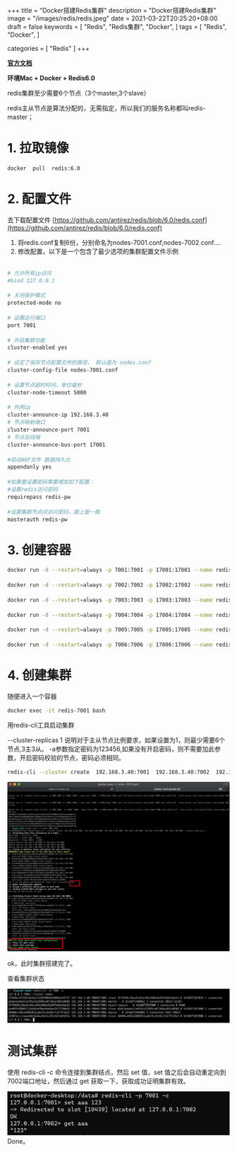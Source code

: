+++
title = "Docker搭建Redis集群"
description = "Docker搭建Redis集群"
image = "/images/redis/redis.jpeg"
date =  2021-03-22T20:25:20+08:00
draft = false
keywords =  [
    "Redis",
    "Redis集群",
    "Docker",
]
tags =  [
    "Redis",
    "Docker",
]

categories = [
    "Redis"
]
+++

[**官方文档**](http://redisdoc.com/topic/cluster-tutorial.html)

**环境Mac + Docker + Redis6.0**

redis集群至少需要6个节点（3个master,3个slave）

redis主从节点是算法分配的，无需指定，所以我们的服务名称都叫redis-master；

# 1. 拉取镜像

```bash
docker  pull  redis:6.0
```

# 2. 配置文件

去下载配置文件  [https://github.com/antirez/redis/blob/6.0/redis.conf](https://github.com/antirez/redis/blob/6.0/redis.conf)

1. 将redis.conf复制6份，分别命名为nodes-7001.conf,nodes-7002.conf....
2. 修改配置，以下是一个包含了最少选项的集群配置文件示例

```bash

# 允许所有ip访问
#bind 127.0.0.1

# 关闭保护模式
protected-mode no

# 设置运行端口
port 7001

# 开启集群功能
cluster-enabled yes

# 设定了保存节点配置文件的路径， 默认值为 nodes.conf
cluster-config-file nodes-7001.conf

# 设置节点超时时间，单位毫秒
cluster-node-timeout 5000

# 外网ip
cluster-announce-ip 192.168.3.40
# 节点映射端口
cluster-announce-port 7001
# 节点总线端
cluster-announce-bus-port 17001

#启动AOF文件 数据持久化
appendonly yes

#如果要设置密码需要增加如下配置：
#设置redis访问密码
requirepass redis-pw

#设置集群节点间访问密码，跟上面一致
masterauth redis-pw
```

# 3. 创建容器

```bash
docker run -d --restart=always -p 7001:7001 -p 17001:17001 --name redis-7001 -v $PWD/nodes-7001.conf:/usr/local/cluster-redis/nodes-7001.conf redis:6.0   redis-server /usr/local/cluster-redis/nodes-7001.conf

docker run -d --restart=always -p 7002:7002 -p 17002:17002 --name redis-7002 -v $PWD/nodes-7002.conf:/usr/local/cluster-redis/nodes-7002.conf redis:6.0   redis-server /usr/local/cluster-redis/nodes-7002.conf

docker run -d --restart=always -p 7003:7003 -p 17003:17003 --name redis-7003 -v $PWD/nodes-7003.conf:/usr/local/cluster-redis/nodes-7003.conf redis:6.0   redis-server /usr/local/cluster-redis/nodes-7003.conf

docker run -d --restart=always -p 7004:7004 -p 17004:17004 --name redis-7004 -v $PWD/nodes-7004.conf:/usr/local/cluster-redis/nodes-7004.conf redis:6.0   redis-server /usr/local/cluster-redis/nodes-7004.conf

docker run -d --restart=always -p 7005:7005 -p 17005:17005 --name redis-7005 -v $PWD/nodes-7005.conf:/usr/local/cluster-redis/nodes-7005.conf redis:6.0   redis-server /usr/local/cluster-redis/nodes-7005.conf

docker run -d --restart=always -p 7006:7006 -p 17006:17006 --name redis-7006 -v $PWD/nodes-7006.conf:/usr/local/cluster-redis/nodes-7006.conf redis:6.0   redis-server /usr/local/cluster-redis/nodes-7006.conf
```

# 4. 创建集群

随便进入一个容器

```bash
docker exec -it redis-7001 bash
```

用redis-cli工具启动集群

 --cluster-replicas 1 说明对于主从节点比例要求，如果设置为1，则最少需要6个节点,3主3从。 -a参数指定密码为123456,如果没有开启密码，则不需要加此参数，开启密码校验的节点，密码必须相同。

```bash
redis-cli --cluster create  192.168.3.40:7001  192.168.3.40:7002  192.168.3.40:7003  192.168.3.40:7004  192.168.3.40:7005  192.168.3.40:7006 --cluster-replicas 1
```

![a](/images/redis/redis-2021-03-22-01.png)

ok，此时集群搭建完了。

查看集群状态

![b](/images/redis/redis-2021-03-22-02.png)

# 测试集群

使用 redis-cli -c 命令连接到集群结点，然后 set 值，set 值之后会自动重定向到  7002端口地址，然后通过 get 获取一下，获取成功证明集群有效。

![c](/images/redis/redis-2021-03-22-03.png)
Done。